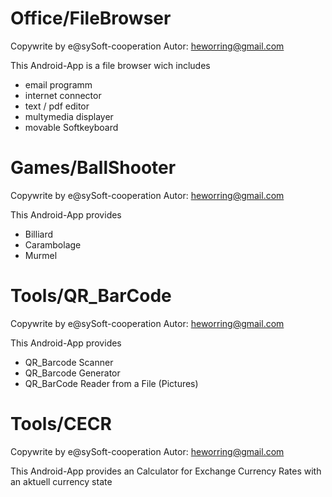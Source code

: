 # Office/FileBrowser

Copywrite by e@sySoft-cooperation
Autor: heworring@gmail.com

This Android-App is a file browser wich includes
- email programm
- internet connector
- text / pdf editor
- multymedia displayer
- movable Softkeyboard

# Games/BallShooter
Copywrite by e@sySoft-cooperation
Autor: heworring@gmail.com

This Android-App provides
- Billiard
- Carambolage
- Murmel

# Tools/QR_BarCode
Copywrite by e@sySoft-cooperation
Autor: heworring@gmail.com

This Android-App provides
- QR_Barcode Scanner
- QR_Barcode Generator
- QR_BarCode Reader from a File (Pictures)

# Tools/CECR
Copywrite by e@sySoft-cooperation
Autor: heworring@gmail.com

This Android-App provides
an Calculator for Exchange Currency Rates
with an aktuell currency state
